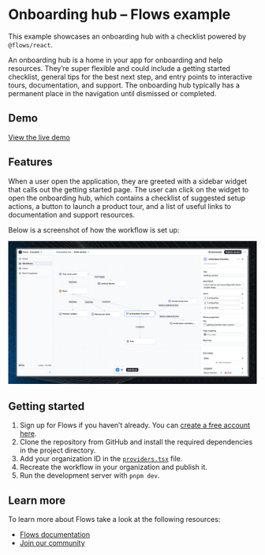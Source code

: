 # Onboarding hub – Flows example

This example showcases an onboarding hub with a checklist powered by `@flows/react`.

An onboarding hub is a home in your app for onboarding and help resources. They’re super
flexible and could include a getting started checklist, general tips for the best next step,
and entry points to interactive tours, documentation, and support. The onboarding hub
typically has a permanent place in the navigation until dismissed or completed.

## Demo

[View the live demo](https://flows.sh/examples/onboarding-hub)

## Features

When a user open the application, they are greeted with a sidebar widget that calls out the
getting started page. The user can click on the widget to open the onboarding hub, which
contains a checklist of suggested setup actions, a button to launch a product tour, and a
list of useful links to documentation and support resources.

Below is a screenshot of how the workflow is set up:

![Workflow](./workflow.png)

## Getting started

1. Sign up for Flows if you haven’t already. You can [create a free account here](https://app.flows.sh/signup).
2. Clone the repository from GitHub and install the required dependencies in the project directory.
3. Add your organization ID in the [`providers.tsx`](./src/app/providers.tsx) file.
4. Recreate the workflow in your organization and publish it.
5. Run the development server with `pnpm dev`.

## Learn more

To learn more about Flows take a look at the following resources:

- [Flows documentation](https://flows.sh/docs)
- [Join our community](https://flows.sh/join-slack)

